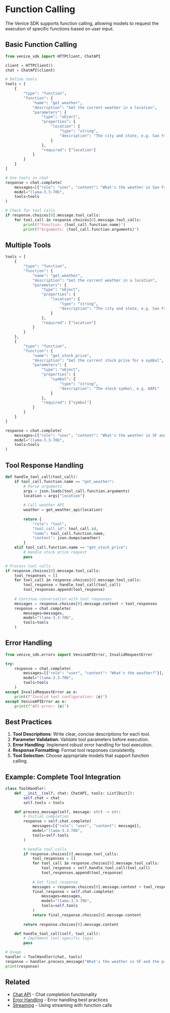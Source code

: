 # Function Calling

The Venice SDK supports function calling, allowing models to request the execution of specific functions based on user input.

## Basic Function Calling

```python
from venice_sdk import HTTPClient, ChatAPI

client = HTTPClient()
chat = ChatAPI(client)

# Define tools
tools = [
    {
        "type": "function",
        "function": {
            "name": "get_weather",
            "description": "Get the current weather in a location",
            "parameters": {
                "type": "object",
                "properties": {
                    "location": {
                        "type": "string",
                        "description": "The city and state, e.g. San Francisco, CA"
                    }
                },
                "required": ["location"]
            }
        }
    }
]

# Use tools in chat
response = chat.complete(
    messages=[{"role": "user", "content": "What's the weather in San Francisco?"}],
    model="llama-3.3-70b",
    tools=tools
)

# Check for tool calls
if response.choices[0].message.tool_calls:
    for tool_call in response.choices[0].message.tool_calls:
        print(f"Function: {tool_call.function.name}")
        print(f"Arguments: {tool_call.function.arguments}")
```

## Multiple Tools

```python
tools = [
    {
        "type": "function",
        "function": {
            "name": "get_weather",
            "description": "Get the current weather in a location",
            "parameters": {
                "type": "object",
                "properties": {
                    "location": {
                        "type": "string",
                        "description": "The city and state, e.g. San Francisco, CA"
                    }
                },
                "required": ["location"]
            }
        }
    },
    {
        "type": "function",
        "function": {
            "name": "get_stock_price",
            "description": "Get the current stock price for a symbol",
            "parameters": {
                "type": "object",
                "properties": {
                    "symbol": {
                        "type": "string",
                        "description": "The stock symbol, e.g. AAPL"
                    }
                },
                "required": ["symbol"]
            }
        }
    }
]

response = chat.complete(
    messages=[{"role": "user", "content": "What's the weather in SF and the price of AAPL?"}],
    model="llama-3.3-70b",
    tools=tools
)
```

## Tool Response Handling

```python
def handle_tool_call(tool_call):
    if tool_call.function.name == "get_weather":
        # Parse arguments
        args = json.loads(tool_call.function.arguments)
        location = args["location"]
        
        # Call weather API
        weather = get_weather_api(location)
        
        return {
            "role": "tool",
            "tool_call_id": tool_call.id,
            "name": tool_call.function.name,
            "content": json.dumps(weather)
        }
    elif tool_call.function.name == "get_stock_price":
        # Handle stock price request
        pass

# Process tool calls
if response.choices[0].message.tool_calls:
    tool_responses = []
    for tool_call in response.choices[0].message.tool_calls:
        tool_response = handle_tool_call(tool_call)
        tool_responses.append(tool_response)
    
    # Continue conversation with tool responses
    messages = response.choices[0].message.content + tool_responses
    response = chat.complete(
        messages=messages,
        model="llama-3.3-70b",
        tools=tools
    )
```

## Error Handling

```python
from venice_sdk.errors import VeniceAPIError, InvalidRequestError

try:
    response = chat.complete(
        messages=[{"role": "user", "content": "What's the weather?"}],
        model="llama-3.3-70b",
        tools=tools
    )
except InvalidRequestError as e:
    print(f"Invalid tool configuration: {e}")
except VeniceAPIError as e:
    print(f"API error: {e}")
```

## Best Practices

1. **Tool Descriptions**: Write clear, concise descriptions for each tool.
2. **Parameter Validation**: Validate tool parameters before execution.
3. **Error Handling**: Implement robust error handling for tool execution.
4. **Response Formatting**: Format tool responses consistently.
5. **Tool Selection**: Choose appropriate models that support function calling.

## Example: Complete Tool Integration

```python
class ToolHandler:
    def __init__(self, chat: ChatAPI, tools: List[Dict]):
        self.chat = chat
        self.tools = tools

    def process_message(self, message: str) -> str:
        # Initial completion
        response = self.chat.complete(
            messages=[{"role": "user", "content": message}],
            model="llama-3.3-70b",
            tools=self.tools
        )

        # Handle tool calls
        if response.choices[0].message.tool_calls:
            tool_responses = []
            for tool_call in response.choices[0].message.tool_calls:
                tool_response = self.handle_tool_call(tool_call)
                tool_responses.append(tool_response)
            
            # Get final response
            messages = response.choices[0].message.content + tool_responses
            final_response = self.chat.complete(
                messages=messages,
                model="llama-3.3-70b",
                tools=self.tools
            )
            return final_response.choices[0].message.content
        
        return response.choices[0].message.content

    def handle_tool_call(self, tool_call):
        # Implement tool-specific logic
        pass

# Usage
handler = ToolHandler(chat, tools)
response = handler.process_message("What's the weather in SF and the price of AAPL?")
print(response)
```

## Related

- [Chat API](../api/chat.md) - Chat completion functionality
- [Error Handling](../advanced/error_handling.md) - Error handling best practices
- [Streaming](../advanced/streaming.md) - Using streaming with function calls 